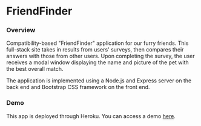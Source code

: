 # FriendFinder

### Overview

Compatibility-based "FriendFinder" application for our furry friends. This full-stack site takes in results from users' surveys, then compares their answers with those from other users. Upon completing the survey, the user receives a modal window displaying the name and picture of the pet with the best overall match.

The application is implemented using a Node.js and Express server on the back end and Bootstrap CSS framework on the front end.

### Demo
This app is deployed through Heroku. You can access a demo [here](https://stark-atoll-68154.herokuapp.com/).
